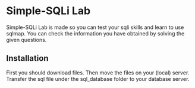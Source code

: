 # Simple-SQLi Lab
Simple-SQLi Lab is made so you can test your sqli skills and learn to use sqlmap.
You can check the information you have obtained by solving the given questions.

## Installation
First you should download files.
Then move the files on your (local) server. Transfer the sql file under the sql_database folder to your database server.